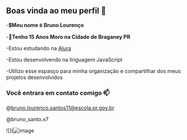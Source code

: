  ## Boas vinda ao meu perfil 🖤

 -💲**Meu nome é Bruno Lourenço**

 -🤑**Tenho 15 Anos Moro na Cidade de Braganey PR**
 
 -Estou estudando na [Alura](https://www.alura.com.br)

-Estou desenvolvendo na linguagem JavaScript

-Utilizo esse espasço para minha organização e compartilhar dos meus projetos desenvolvidos
### Você entrara em contato comigo 📫

@bruno.lourenco.santos11@escola.pr.gov.br

@bruno_santo.x7


![](![image](https://github.com/user-attachments/assets/2d111a60-217f-4de0-ae59-8e01a6d9b708)


